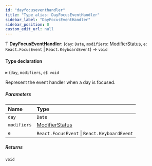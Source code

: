 ```yaml
---
id: "dayfocuseventhandler"
title: "Type alias: DayFocusEventHandler"
sidebar_label: "DayFocusEventHandler"
sidebar_position: 0
custom_edit_url: null
---
```


Ƭ **DayFocusEventHandler**: (`day`: `Date`, `modifiers`: [ModifierStatus](modifierstatus.md), `e`: `React.FocusEvent` \| `React.KeyboardEvent`) => `void`

#### Type declaration

▸ (`day`, `modifiers`, `e`): `void`

Represent the event handler when a day is focused.

##### Parameters

| Name | Type |
| :------ | :------ |
| `day` | `Date` |
| `modifiers` | [ModifierStatus](modifierstatus.md) |
| `e` | `React.FocusEvent` \| `React.KeyboardEvent` |

##### Returns

`void`
